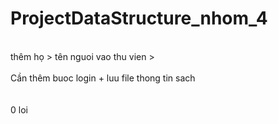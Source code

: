 # ProjectDataStructure_nhom_4
<br> thêm họ > tên nguoi vao thu vien ><br>
<br>Cần thêm buoc login + luu file thong tin sach</br>
<br></br>
0 loi

